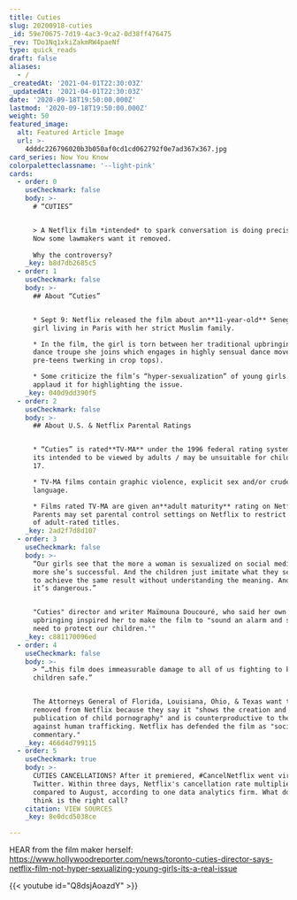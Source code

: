 ```yaml
---
title: Cuties
slug: 20200918-cuties
_id: 59e70675-7d19-4ac3-9ca2-0d38ff476475
_rev: TDo1Nq1xkiZakmRW4paeNf
type: quick_reads
draft: false
aliases:
  - /
_createdAt: '2021-04-01T22:30:03Z'
_updatedAt: '2021-04-01T22:30:03Z'
date: '2020-09-18T19:50:00.000Z'
lastmod: '2020-09-18T19:50:00.000Z'
weight: 50
featured_image:
  alt: Featured Article Image
  url: >-
    4dddc226796020b3b050af0cd1cd062792f0e7ad367x367.jpg
card_series: Now You Know
colorpaletteclassname: '--light-pink'
cards:
  - order: 0
    useCheckmark: false
    body: >-
      # “CUTIES”


      > A Netflix film *intended* to spark conversation is doing precisely that.
      Now some lawmakers want it removed.  
        
      Why the controversy?
    _key: b8d7db2685c5
  - order: 1
    useCheckmark: false
    body: >-
      ## About “Cuties”


      * Sept 9: Netflix released the film about an**11-year-old** Senegalese
      girl living in Paris with her strict Muslim family.

      * In the film, the girl is torn between her traditional upbringing and a
      dance troupe she joins which engages in highly sensual dance moves (ex:
      pre-teens twerking in crop tops).

      * Some criticize the film’s “hyper-sexualization” of young girls. Others
      applaud it for highlighting the issue.
    _key: 040d9dd390f5
  - order: 2
    useCheckmark: false
    body: >-
      ## About U.S. & Netflix Parental Ratings


      * “Cuties” is rated**TV-MA** under the 1996 federal rating system, meaning
      its intended to be viewed by adults / may be unsuitable for children under
      17.

      * TV-MA films contain graphic violence, explicit sex and/or crude
      language.

      * Films rated TV-MA are given an**adult maturity** rating on Netflix.
      Parents may set parental control settings on Netflix to restrict viewing
      of adult-rated titles.
    _key: 2ad2f7d8d107
  - order: 3
    useCheckmark: false
    body: >-
      “Our girls see that the more a woman is sexualized on social media, the
      more she’s successful. And the children just imitate what they see, trying
      to achieve the same result without understanding the meaning. And, yeah,
      it’s dangerous.”


      "Cuties" director and writer Maïmouna Doucouré, who said her own
      upbringing inspired her to make the film to "sound an alarm and say, 'We
      need to protect our children.'"
    _key: c881170096ed
  - order: 4
    useCheckmark: false
    body: >-
      > “…this film does immeasurable damage to all of us fighting to keep our
      children safe.”


      The Attorneys General of Florida, Louisiana, Ohio, & Texas want the film
      removed from Netflix because they say it "shows the creation and
      publication of child pornography" and is counterproductive to the fight
      against human trafficking. Netflix has defended the film as "social
      commentary."
    _key: 466d4d799115
  - order: 5
    useCheckmark: true
    body: >-
      CUTIES CANCELLATIONS? After it premiered, #CancelNetflix went viral on
      Twitter. Within three days, Netflix's cancellation rate multiplied by 8x
      compared to August, according to one data analytics firm. What do you
      think is the right call?
    citation: VIEW SOURCES
    _key: 8e0dcd5038ce

---
```

HEAR from the film maker herself: https://www.hollywoodreporter.com/news/toronto-cuties-director-says-netflix-film-not-hyper-sexualizing-young-girls-its-a-real-issue

  


{{< youtube id="Q8dsjAoazdY" >}}